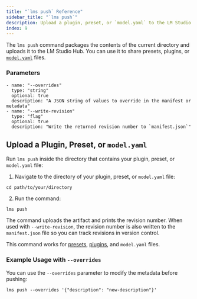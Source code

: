 ```yaml
---
title: "`lms push` Reference"
sidebar_title: "`lms push`"
description: Upload a plugin, preset, or `model.yaml` to the LM Studio Hub.
index: 9
---
```


The `lms push` command packages the contents of the current directory and uploads
it to the LM Studio Hub. You can use it to share presets, plugins, or
[`model.yaml`](http://modelyaml.org) files.

### Parameters
```lms_params
- name: "--overrides"
  type: "string"
  optional: true
  description: "A JSON string of values to override in the manifest or metadata"
- name: "--write-revision"
  type: "flag"
  optional: true
  description: "Write the returned revision number to `manifest.json`"
```

## Upload a Plugin, Preset, or `model.yaml`

Run `lms push` inside the directory that contains your plugin, preset, or `model.yaml` file:

1. Navigate to the directory of your plugin, preset, or `model.yaml` file:
```shell
cd path/to/your/directory
```
2. Run the command:
```shell
lms push
```

The command uploads the artifact and prints the revision number. When used with
`--write-revision`, the revision number is also written to the `manifest.json`
file so you can track revisions in version control.

This command works for [presets](/docs/app/presets),
[plugins](/docs/typescript/plugins), and `model.yaml` files.

### Example Usage with `--overrides`
You can use the `--overrides` parameter to modify the metadata before pushing:

```shell
lms push --overrides '{"description": "new-description"}'
```

